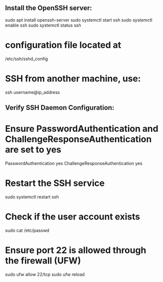 ## Install the OpenSSH server:
sudo apt install openssh-server
sudo systemctl start ssh
sudo systemctl enable ssh
sudo systemctl status ssh

# configuration file located at

/etc/ssh/sshd_config

# SSH from another machine, use:

ssh username@ip_address

## Verify SSH Daemon Configuration:

# Ensure PasswordAuthentication and ChallengeResponseAuthentication are set to yes

PasswordAuthentication yes
ChallengeResponseAuthentication yes

# Restart the SSH service
sudo systemctl restart ssh

# Check if the user account exists
sudo cat /etc/passwd

# Ensure port 22 is allowed through the firewall (UFW)
sudo ufw allow 22/tcp
sudo ufw reload